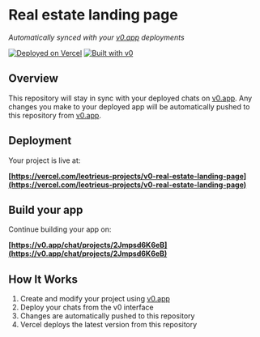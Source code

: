 # Real estate landing page

*Automatically synced with your [v0.app](https://v0.app) deployments*

[![Deployed on Vercel](https://img.shields.io/badge/Deployed%20on-Vercel-black?style=for-the-badge&logo=vercel)](https://vercel.com/leotrieus-projects/v0-real-estate-landing-page)
[![Built with v0](https://img.shields.io/badge/Built%20with-v0.app-black?style=for-the-badge)](https://v0.app/chat/projects/2Jmpsd6K6eB)

## Overview

This repository will stay in sync with your deployed chats on [v0.app](https://v0.app).
Any changes you make to your deployed app will be automatically pushed to this repository from [v0.app](https://v0.app).

## Deployment

Your project is live at:

**[https://vercel.com/leotrieus-projects/v0-real-estate-landing-page](https://vercel.com/leotrieus-projects/v0-real-estate-landing-page)**

## Build your app

Continue building your app on:

**[https://v0.app/chat/projects/2Jmpsd6K6eB](https://v0.app/chat/projects/2Jmpsd6K6eB)**

## How It Works

1. Create and modify your project using [v0.app](https://v0.app)
2. Deploy your chats from the v0 interface
3. Changes are automatically pushed to this repository
4. Vercel deploys the latest version from this repository